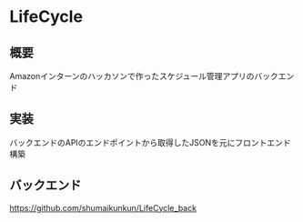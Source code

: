 # LifeCycle
## 概要
Amazonインターンのハッカソンで作ったスケジュール管理アプリのバックエンド

## 実装
バックエンドのAPIのエンドポイントから取得したJSONを元にフロントエンド構築

## バックエンド
https://github.com/shumaikunkun/LifeCycle_back



